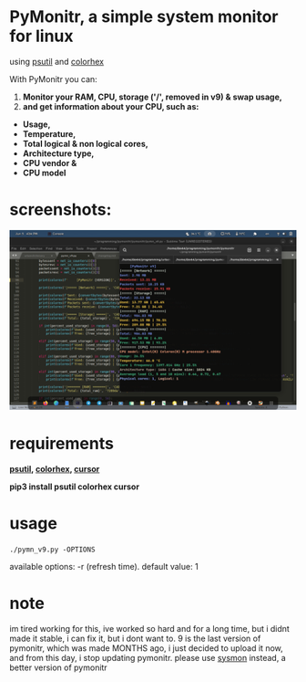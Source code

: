 # PyMonitr, a simple system monitor for linux

using [psutil](https://pypi.org/project/psutil/) and [colorhex](https://pypi.org/project/colorhex/)

With PyMonitr you can:
1. **Monitor your RAM, CPU, storage ('/', removed in v9) & swap usage,**
2. **and get information about your CPU, such as:**
+ **Usage,**
+ **Temperature,**
+ **Total logical & non logical cores,**
+ **Architecture type,**
+ **CPU vendor &**
+ **CPU model**

# screenshots:
![screenshot 2](screensh1.png)

# requirements
**[psutil](https://pypi.org/project/psutil/), [colorhex](https://pypi.org/project/colorhex/), [cursor](https://pypi.org/project/cursor)**

**pip3 install psutil colorhex cursor**

# usage
`./pymn_v9.py -OPTIONS`

available options: -r (refresh time). default value: 1

# note
im tired working for this, ive worked so hard and for a long time, but i didnt made it stable, i can fix it, but i dont want to. 9 is the last version of pymonitr, which was made MONTHS ago, i just decided to upload it now, and from this day, i stop updating pymonitr. please use [sysmon](https://github.com/devlocalhost/sysmon) instead, a better version of pymonitr
